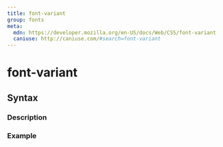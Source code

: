 ```yaml
---
title: font-variant
group: fonts
meta:
  mdn: https://developer.mozilla.org/en-US/docs/Web/CSS/font-variant
  caniuse: http://caniuse.com/#search=font-variant
---
```


# font-variant
<!--- Introduction for font-variant, keep it brief and set the overall context -->

## Syntax
<!--- Introduce the various syntax for font-variant -->

### Description
<!--- For each major section of syntax, provide a description explaining its usage further -->

### Example
<!--- Provide code examples for the syntax block you're currently describing -->